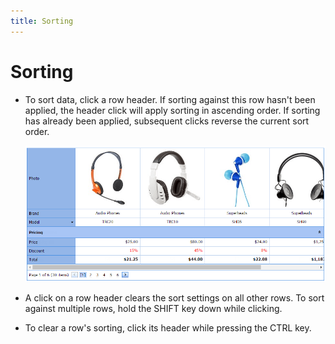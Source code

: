 ```yaml
---
title: Sorting
---
```

# Sorting
* To sort data, click a row header. If sorting against this row hasn't been applied, the header click will apply sorting in ascending order. If sorting has already been applied, subsequent clicks reverse the current sort order.
	
	![eud-verticalgrid-sorting](../../images/Img128957.png)
* A click on a row header clears the sort settings on all other rows. To sort against multiple rows, hold the SHIFT key down while clicking.
* To clear a row's sorting, click its header while pressing the CTRL key.
